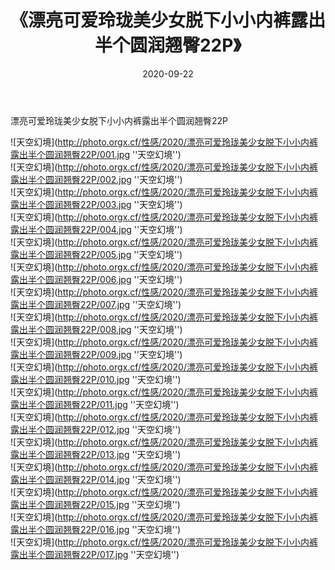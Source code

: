 ﻿---
layout: post
title:  《漂亮可爱玲珑美少女脱下小小内裤露出半个圆润翘臀22P》
date:   2020-09-22
img: http://photo.orgx.cf/性感/2020/漂亮可爱玲珑美少女脱下小小内裤露出半个圆润翘臀22P/000.jpg
categories: [美女, 性感, 泳衣]
---

漂亮可爱玲珑美少女脱下小小内裤露出半个圆润翘臀22P



![天空幻境](http://photo.orgx.cf/性感/2020/漂亮可爱玲珑美少女脱下小小内裤露出半个圆润翘臀22P/001.jpg ''天空幻境'') <br>
![天空幻境](http://photo.orgx.cf/性感/2020/漂亮可爱玲珑美少女脱下小小内裤露出半个圆润翘臀22P/002.jpg ''天空幻境'') <br>
![天空幻境](http://photo.orgx.cf/性感/2020/漂亮可爱玲珑美少女脱下小小内裤露出半个圆润翘臀22P/003.jpg ''天空幻境'') <br>
![天空幻境](http://photo.orgx.cf/性感/2020/漂亮可爱玲珑美少女脱下小小内裤露出半个圆润翘臀22P/004.jpg ''天空幻境'') <br>
![天空幻境](http://photo.orgx.cf/性感/2020/漂亮可爱玲珑美少女脱下小小内裤露出半个圆润翘臀22P/005.jpg ''天空幻境'') <br>
![天空幻境](http://photo.orgx.cf/性感/2020/漂亮可爱玲珑美少女脱下小小内裤露出半个圆润翘臀22P/006.jpg ''天空幻境'') <br>
![天空幻境](http://photo.orgx.cf/性感/2020/漂亮可爱玲珑美少女脱下小小内裤露出半个圆润翘臀22P/007.jpg ''天空幻境'') <br>
![天空幻境](http://photo.orgx.cf/性感/2020/漂亮可爱玲珑美少女脱下小小内裤露出半个圆润翘臀22P/008.jpg ''天空幻境'') <br>
![天空幻境](http://photo.orgx.cf/性感/2020/漂亮可爱玲珑美少女脱下小小内裤露出半个圆润翘臀22P/009.jpg ''天空幻境'') <br>
![天空幻境](http://photo.orgx.cf/性感/2020/漂亮可爱玲珑美少女脱下小小内裤露出半个圆润翘臀22P/010.jpg ''天空幻境'') <br>
![天空幻境](http://photo.orgx.cf/性感/2020/漂亮可爱玲珑美少女脱下小小内裤露出半个圆润翘臀22P/011.jpg ''天空幻境'') <br>
![天空幻境](http://photo.orgx.cf/性感/2020/漂亮可爱玲珑美少女脱下小小内裤露出半个圆润翘臀22P/012.jpg ''天空幻境'') <br>
![天空幻境](http://photo.orgx.cf/性感/2020/漂亮可爱玲珑美少女脱下小小内裤露出半个圆润翘臀22P/013.jpg ''天空幻境'') <br>
![天空幻境](http://photo.orgx.cf/性感/2020/漂亮可爱玲珑美少女脱下小小内裤露出半个圆润翘臀22P/014.jpg ''天空幻境'') <br>
![天空幻境](http://photo.orgx.cf/性感/2020/漂亮可爱玲珑美少女脱下小小内裤露出半个圆润翘臀22P/015.jpg ''天空幻境'') <br>
![天空幻境](http://photo.orgx.cf/性感/2020/漂亮可爱玲珑美少女脱下小小内裤露出半个圆润翘臀22P/016.jpg ''天空幻境'') <br>
![天空幻境](http://photo.orgx.cf/性感/2020/漂亮可爱玲珑美少女脱下小小内裤露出半个圆润翘臀22P/017.jpg ''天空幻境'') <br>